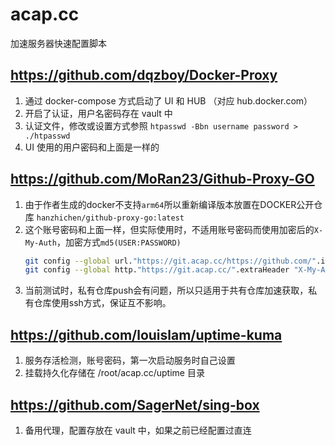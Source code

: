 # acap.cc
加速服务器快速配置脚本

## https://github.com/dqzboy/Docker-Proxy

1. 通过 docker-compose 方式启动了 UI 和 HUB （对应 hub.docker.com）
2. 开启了认证，用户名密码存在 vault 中
3. 认证文件，修改或设置方式参照 `htpasswd -Bbn username password >  ./htpasswd`
4. UI 使用的用户密码和上面是一样的


## https://github.com/MoRan23/Github-Proxy-GO

1. 由于作者生成的docker不支持`arm64`所以重新编译版本放置在DOCKER公开仓库 `hanzhichen/github-proxy-go:latest`
2. 这个账号密码和上面一样，但实际使用时，不适用账号密码而使用加密后的`X-My-Auth`，加密方式`md5(USER:PASSWORD)`
    ```bash
    git config --global url."https://git.acap.cc/https://github.com/".insteadOf "https://github.com/"
    git config --global http."https://git.acap.cc/".extraHeader "X-My-Auth: xxxxxxx"
    ```
3. 当前测试时，私有仓库push会有问题，所以只适用于共有仓库加速获取，私有仓库使用ssh方式，保证互不影响。


## https://github.com/louislam/uptime-kuma

1. 服务存活检测，账号密码，第一次启动服务时自己设置
2. 挂载持久化存储在 /root/acap.cc/uptime 目录


## https://github.com/SagerNet/sing-box

1. 备用代理，配置存放在 vault 中，如果之前已经配置过直连